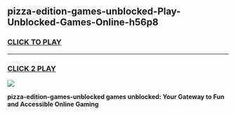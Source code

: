 
## pizza-edition-games-unblocked-Play-Unblocked-Games-Online-h56p8
<h3>
<a href="https://premium76.site?title=pizza-edition-games-unblocked&ref=24A">CLICK TO PLAY</a></h3>
<hr>

<h3>
<a href="https://premium76.site?title=pizza-edition-games-unblocked&ref=24A">CLICK 2 PLAY</a>
  
</h3>

<a href="https://premium76.site?title=pizza-edition-games-unblocked&ref=24A"><img src="https://clearcache.store/games.png"></a>


**pizza-edition-games-unblocked games unblocked: Your Gateway to Fun and Accessible Online Gaming**
